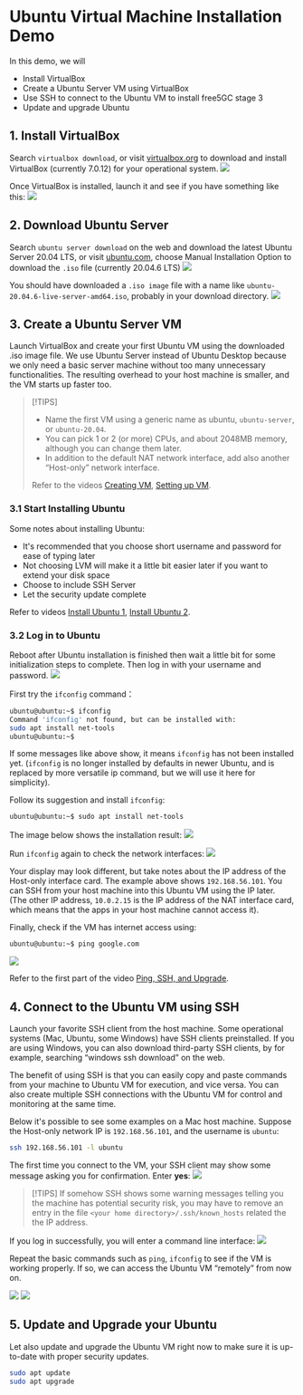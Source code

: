 <!-- Google tag (gtag.js) --> <script async src="https://www.googletagmanager.com/gtag/js?id=G-JETJ7TJ805"></script> <script> window.dataLayer = window.dataLayer || []; function gtag(){dataLayer.push(arguments);} gtag('js', new Date()); gtag('config', 'G-JETJ7TJ805'); </script>

# Ubuntu Virtual Machine Installation Demo

In this demo, we will

- Install VirtualBox
- Create a Ubuntu Server VM using VirtualBox
- Use SSH to connect to the Ubuntu VM to install free5GC stage 3
- Update and upgrade Ubuntu

## 1. Install VirtualBox

Search `virtualbox download`, or visit [virtualbox.org](https://www.virtualbox.org/) to download and install VirtualBox (currently 7.0.12) for your operational system.
![](./images/1-1.png)

Once VirtualBox is installed, launch it and see if you have something like this:
![](./images/1-2.png)

## 2. Download Ubuntu Server

Search `ubuntu server download` on the web and download the latest Ubuntu Server 20.04 LTS, or visit [ubuntu.com](https://ubuntu.com/download/server), choose Manual Installation Option to download the `.iso` file (currently 20.04.6 LTS)
![](./images/1-3.png)

You should have downloaded a `.iso image` file with a name like `ubuntu-20.04.6-live-server-amd64.iso`, probably in your download directory.
![](./images/1-4.png)

## 3. Create a Ubuntu Server VM

Launch VirtualBox and create your first Ubuntu VM using the downloaded .iso image file. We use Ubuntu Server instead of Ubuntu Desktop because we only need a basic server machine without too many unnecessary functionalities. The resulting overhead to your host machine is smaller, and the VM starts up faster too.

> [!TIPS]
> - Name the first VM using a generic name as ubuntu, `ubuntu-server`, or `ubuntu-20.04`.
> - You can pick 1 or 2 (or more) CPUs, and about 2048MB memory, although you can change them later.
> - In addition to the default NAT network interface, add also another “Host-only” network interface.
> 
> Refer to the videos [Creating VM](https://youtu.be/R-9vH_6VJ2Q), [Setting up VM](https://youtu.be/M-t_GbHd2EQ).

### 3.1 Start Installing Ubuntu
Some notes about installing Ubuntu:

- It's recommended that you choose short username and password for ease of typing later
- Not choosing LVM will make it a little bit easier later if you want to extend your disk space
- Choose to include SSH Server
- Let the security update complete

Refer to videos [Install Ubuntu 1](https://youtu.be/L7Ue3QkSIYY), [Install Ubuntu 2](https://youtu.be/DR3ruEPUQjw).

### 3.2 Log in to Ubuntu
Reboot after Ubuntu installation is finished then wait a little bit for some initialization steps to complete. Then log in with your username and password.
![](./images/1-5.png)

First try the `ifconfig` command：
```bash
ubuntu@ubuntu:~$ ifconfig
Command 'ifconfig' not found, but can be installed with:
sudo apt install net-tools
ubuntu@ubuntu:~$
```

If some messages like above show, it means `ifconfig` has not been installed yet. (`ifconfig` is no longer installed by defaults in newer Ubuntu, and is replaced by more versatile ip command, but we will use it here for simplicity).

Follow its suggestion and install `ifconfig`:
```bash
ubuntu@ubuntu:~$ sudo apt install net-tools
```
The image below shows the installation result:
![](./images/1-6.png)

Run `ifconfig` again to check the network interfaces:
![](./images/1-7.png)

Your display may look different, but take notes about the IP address of the Host-only interface card. The example above shows `192.168.56.101`. You can SSH from your host machine into this Ubuntu VM using the IP later. (The other IP address, `10.0.2.15` is the IP address of the NAT interface card, which means that the apps in your host machine cannot access it).

Finally, check if the VM has internet access using:
```bash
ubuntu@ubuntu:~$ ping google.com
```

![](./images/1-8.png)

Refer to the first part of the video [Ping, SSH, and Upgrade](https://youtu.be/qa8A8z-DKZk).

## 4. Connect to the Ubuntu VM using SSH
Launch your favorite SSH client from the host machine. Some operational systems (Mac, Ubuntu, some Windows) have SSH clients preinstalled. If you are using Windows, you can also download third-party SSH clients, by for example, searching “windows ssh download” on the web.

The benefit of using SSH is that you can easily copy and paste commands from your machine to Ubuntu VM for execution, and vice versa. You can also create multiple SSH connections with the Ubuntu VM for control and monitoring at the same time.

Below it's possible to see some examples on a Mac host machine. Suppose the Host-only network IP is `192.168.56.101`, and the username is `ubuntu`:
```bash
ssh 192.168.56.101 -l ubuntu
```
The first time you connect to the VM, your SSH client may show some message asking you for confirmation. Enter **yes**:
![](./images/1-9.png)

> [!TIPS]
> If somehow SSH shows some warning messages telling you the machine has potential security risk, you may have to remove an entry in the file `<your home directory>/.ssh/known_hosts` related the the IP address.

If you log in successfully, you will enter a command line interface:
![](./images/1-10.png)

Repeat the basic commands such as `ping`, `ifconfig` to see if the VM is working properly. If so, we can access the Ubuntu VM “remotely” from now on.

![](./images/1-11.png)
![](./images/1-12.png)

## 5. Update and Upgrade your Ubuntu

Let also update and upgrade the Ubuntu VM right now to make sure it is up-to-date with proper security updates.
```bash
sudo apt update
sudo apt upgrade
```



